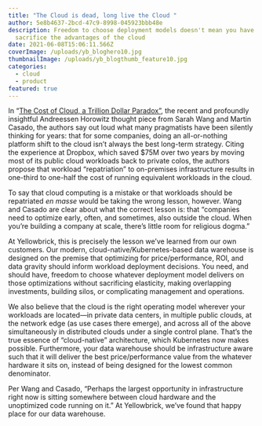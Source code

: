 ```yaml
---
title: "The Cloud is dead, long live the Cloud "
author: 5e8b4637-2bcd-47c9-8998-045923bbb48e
description: Freedom to choose deployment models doesn't mean you have to
  sacrifice the advantages of the cloud
date: 2021-06-08T15:06:11.566Z
coverImage: /uploads/yb_bloghero10.jpg
thumbnailImage: /uploads/yb_blogthumb_feature10.jpg
categories:
  - cloud
  - product
featured: true
---
```

In “[The Cost of Cloud, a Trillion Dollar Paradox”](https://a16z.com/2021/05/27/cost-of-cloud-paradox-market-cap-cloud-lifecycle-scale-growth-repatriation-optimization/), the recent and profoundly insightful Andreessen Horowitz thought piece from Sarah Wang and Martin Casado, the authors say out loud what many pragmatists have been silently thinking for years: that for some companies, doing an all-or-nothing platform shift to the cloud isn’t always the best long-term strategy. Citing the experience at Dropbox, which saved $75M over two years by moving most of its public cloud workloads back to private colos, the authors propose that workload “repatriation” to on-premises infrastructure results in one-third to one-half the cost of running equivalent workloads in the cloud. 

To say that cloud computing is a mistake or that workloads should be repatriated *en masse* would be taking the wrong lesson, however. Wang and Casado are clear about what the correct lesson is: that “companies need to optimize early, often, and sometimes, also outside the cloud. When you’re building a company at scale, there’s little room for religious dogma.”

At Yellowbrick, this is precisely the lesson we’ve learned from our own customers. Our modern, cloud-native/Kubernetes-based data warehouse is designed on the premise that optimizing for price/performance, ROI, and data gravity should inform workload deployment decisions. You need, and should have, freedom to choose whatever deployment model delivers on those optimizations without sacrificing elasticity, making overlapping investments, building silos, or complicating management and operations. 

We also believe that the cloud is the right operating model wherever your workloads are located—in private data centers, in multiple public clouds, at the network edge (as use cases there emerge), and across all of the above simultaneously in distributed clouds under a single control plane. That’s the true essence of “cloud-native” architecture, which Kubernetes now makes possible. Furthermore, your data warehouse should be infrastructure aware such that it will deliver the best price/performance value from the whatever hardware it sits on, instead of being designed for the lowest common denominator.

Per Wang and Casado, “Perhaps the largest opportunity in infrastructure right now is sitting somewhere between cloud hardware and the unoptimized code running on it.” At Yellowbrick, we’ve found that happy place for our data warehouse.